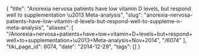 {
    "title": "Anorexia nervosa patients have low vitamin D levels, but respond well to supplementation \u2013 Meta-analysis",
    "slug": "anorexia-nervosa-patients-have-low-vitamin-d-levels-but-respond-well-to-suppleme-n-meta-analysis",
    "aliases": [
        "/Anorexia+nervosa+patients+have+low+vitamin+D+levels+but+respond+well+to+supplementation+\u2013+Meta-analysis+Nov+2014",
        "/6074"
    ],
    "tiki_page_id": 6074,
    "date": "2014-12-29",
    "tags": []
}
